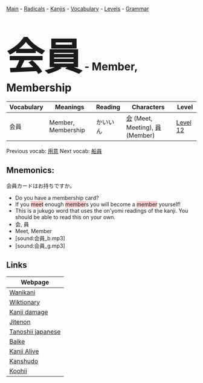 <style> bigfont {font-size: 100px}</style>
[Main](../README.md) -
[Radicals](../radicals.md) -
[Kanjis](../kanjis.md) -
[Vocabulary](../vocabulary.md) -
[Levels](../levels.md) -
[Grammar](../grammar.md)
# <bigfont> 会員</bigfont> - Member, Membership 

| Vocabulary | Meanings | Reading | Characters | Level |
| --- | --- | --- | --- | --- |
| 会員 | Member, Membership | かいいん |  [会](../kanjis/会.md) (Meet, Meeting), [員](../kanjis/員.md) (Member) | [Level 12](../levels/wk_level12.md) |

Previous vocab: [用意](用意.md) Next vocab: [船員](船員.md) 

## Mnemonics:
会員カードはお持ちですか。
* Do you have a membership card?
* If you <span style="background-color:#ffcccb"> meet</span> enough <span style="background-color:#ffcccb"> member</span>s you will become a <span style="background-color:#ffcccb"> member</span> yourself!
* This is a jukugo word that uses the on'yomi readings of the kanji. You should be able to read this on your own.
* 会, 員
* Meet, Member
* [sound:会員_b.mp3]
* [sound:会員_g.mp3]


## Links 

| Webpage |
| --- |
| [Wanikani          ](https://www.wanikani.com/kanji/会員) |
| [Wiktionary        ](https://en.wiktionary.org/wiki/会員) |
| [Kanji damage      ](http://www.kanjidamage.com/kanji/search?utf8=✓&q=会員) |
| [Jitenon           ](https://jitenon.com/kanji/会員) |
| [Tanoshii japanese ](https://www.tanoshiijapanese.com/dictionary/kanji.cfm?k=会員) |
| [Baike             ](https://baike.baidu.com/item/会員) |
| [Kanji Alive       ](https://app.kanjialive.com/会員) |
| [Kanshudo          ](https://www.kanshudo.com/searchmn?q=会員) |
| [Koohii            ](https://kanji.koohii.com/study/kanji/会員) |
